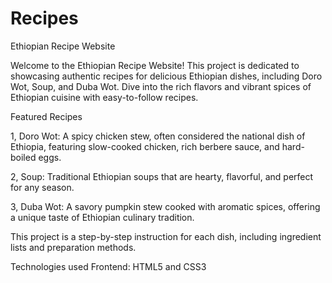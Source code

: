 # Recipes
Ethiopian Recipe Website 

Welcome to the Ethiopian Recipe Website!
This project is dedicated to showcasing authentic recipes for delicious Ethiopian dishes, including Doro Wot, Soup, and Duba Wot. Dive into the rich flavors and vibrant spices of Ethiopian cuisine with easy-to-follow recipes.

Featured Recipes

1, Doro Wot: A spicy chicken stew, often considered the national dish of Ethiopia, featuring slow-cooked chicken, rich berbere sauce, and hard-boiled eggs.

2, Soup: Traditional Ethiopian soups that are hearty, flavorful, and perfect for any season.

3, Duba Wot: A savory pumpkin stew cooked with aromatic spices, offering a unique taste of Ethiopian culinary tradition.

This project is a step-by-step instruction for each dish, including ingredient lists and preparation methods.

Technologies used 
Frontend: HTML5 and CSS3